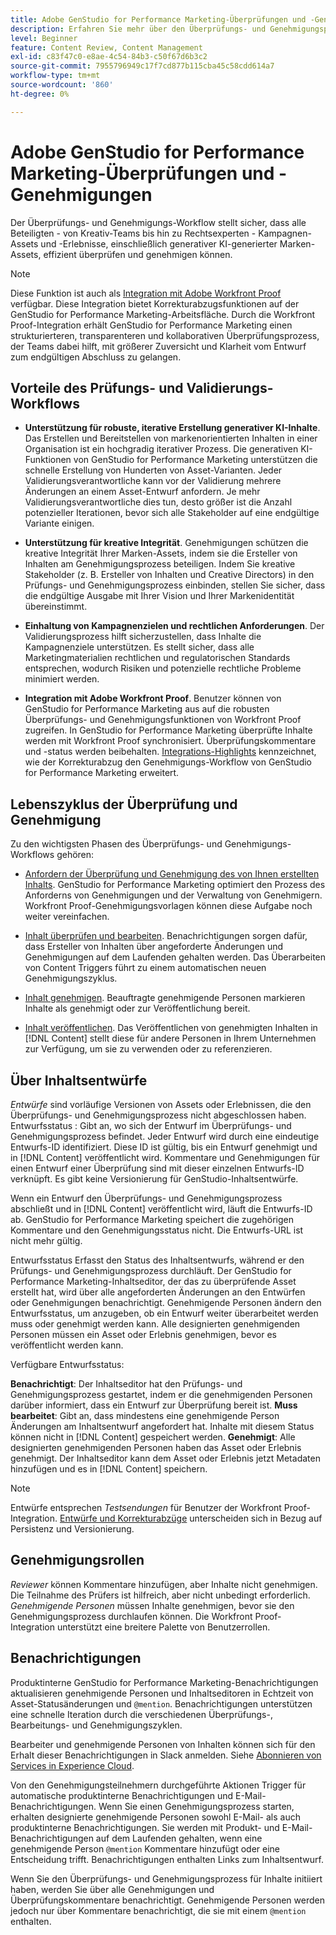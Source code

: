 ```yaml
---
title: Adobe GenStudio for Performance Marketing-Überprüfungen und -Genehmigungen
description: Erfahren Sie mehr über den Überprüfungs- und Genehmigungsprozess von GenStudio for Performance Marketing.
level: Beginner
feature: Content Review, Content Management
exl-id: c83f47c0-e8ae-4c54-84b3-c50f67d6b3c2
source-git-commit: 7955796949c17f7cd877b115cba45c58cdd614a7
workflow-type: tm+mt
source-wordcount: '860'
ht-degree: 0%

---
```


# Adobe GenStudio for Performance Marketing-Überprüfungen und -Genehmigungen

Der Überprüfungs- und Genehmigungs-Workflow stellt sicher, dass alle Beteiligten - von Kreativ-Teams bis hin zu Rechtsexperten - Kampagnen-Assets und -Erlebnisse, einschließlich generativer KI-generierter Marken-Assets, effizient überprüfen und genehmigen können.

>[!NOTE]
>
> Diese Funktion ist auch als [Integration mit Adobe Workfront Proof](/help/user-guide/approvals/proof-integration.md) verfügbar. Diese Integration bietet Korrekturabzugsfunktionen auf der GenStudio for Performance Marketing-Arbeitsfläche. Durch die Workfront Proof-Integration erhält GenStudio for Performance Marketing einen strukturierteren, transparenteren und kollaborativen Überprüfungsprozess, der Teams dabei hilft, mit größerer Zuversicht und Klarheit vom Entwurf zum endgültigen Abschluss zu gelangen.

## Vorteile des Prüfungs- und Validierungs-Workflows

* **Unterstützung für robuste, iterative Erstellung generativer KI-Inhalte**. Das Erstellen und Bereitstellen von markenorientierten Inhalten in einer Organisation ist ein hochgradig iterativer Prozess. Die generativen KI-Funktionen von GenStudio for Performance Marketing unterstützen die schnelle Erstellung von Hunderten von Asset-Varianten. Jeder Validierungsverantwortliche kann vor der Validierung mehrere Änderungen an einem Asset-Entwurf anfordern. Je mehr Validierungsverantwortliche dies tun, desto größer ist die Anzahl potenzieller Iterationen, bevor sich alle Stakeholder auf eine endgültige Variante einigen.

* **Unterstützung für kreative Integrität**. Genehmigungen schützen die kreative Integrität Ihrer Marken-Assets, indem sie die Ersteller von Inhalten am Genehmigungsprozess beteiligen. Indem Sie kreative Stakeholder (z. B. Ersteller von Inhalten und Creative Directors) in den Prüfungs- und Genehmigungsprozess einbinden, stellen Sie sicher, dass die endgültige Ausgabe mit Ihrer Vision und Ihrer Markenidentität übereinstimmt.

* **Einhaltung von Kampagnenzielen und rechtlichen Anforderungen**. Der Validierungsprozess hilft sicherzustellen, dass Inhalte die Kampagnenziele unterstützen. Es stellt sicher, dass alle Marketingmaterialien rechtlichen und regulatorischen Standards entsprechen, wodurch Risiken und potenzielle rechtliche Probleme minimiert werden.

* **Integration mit Adobe Workfront Proof**. Benutzer können von GenStudio for Performance Marketing aus auf die robusten Überprüfungs- und Genehmigungsfunktionen von Workfront Proof zugreifen. In GenStudio for Performance Marketing überprüfte Inhalte werden mit Workfront Proof synchronisiert. Überprüfungskommentare und -status werden beibehalten. [Integrations-Highlights](/help/user-guide/approvals/proof-integration.md) kennzeichnet, wie der Korrekturabzug den Genehmigungs-Workflow von GenStudio for Performance Marketing erweitert.

## Lebenszyklus der Überprüfung und Genehmigung

Zu den wichtigsten Phasen des Überprüfungs- und Genehmigungs-Workflows gehören:

* [Anfordern der Überprüfung und Genehmigung des von Ihnen erstellten Inhalts](/help/user-guide/approvals/request-review.md). GenStudio for Performance Marketing optimiert den Prozess des Anforderns von Genehmigungen und der Verwaltung von Genehmigern. Workfront Proof-Genehmigungsvorlagen können diese Aufgabe noch weiter vereinfachen.

* [Inhalt überprüfen und bearbeiten](/help/user-guide/approvals/review-and-edit.md). Benachrichtigungen sorgen dafür, dass Ersteller von Inhalten über angeforderte Änderungen und Genehmigungen auf dem Laufenden gehalten werden. Das Überarbeiten von Content Triggers führt zu einem automatischen neuen Genehmigungszyklus.

* [Inhalt genehmigen](/help/user-guide/approvals/approve-content.md). Beauftragte genehmigende Personen markieren Inhalte als genehmigt oder zur Veröffentlichung bereit.

* [Inhalt veröffentlichen](/help/user-guide/approvals/publish-content.md). Das Veröffentlichen von genehmigten Inhalten in [!DNL Content] stellt diese für andere Personen in Ihrem Unternehmen zur Verfügung, um sie zu verwenden oder zu referenzieren.

## Über Inhaltsentwürfe

_Entwürfe_ sind vorläufige Versionen von Assets oder Erlebnissen, die den Überprüfungs- und Genehmigungsprozess nicht abgeschlossen haben. Entwurfsstatus : Gibt an, wo sich der Entwurf im Überprüfungs- und Genehmigungsprozess befindet. Jeder Entwurf wird durch eine eindeutige Entwurfs-ID identifiziert. Diese ID ist gültig, bis ein Entwurf genehmigt und in [!DNL Content] veröffentlicht wird. Kommentare und Genehmigungen für einen Entwurf einer Überprüfung sind mit dieser einzelnen Entwurfs-ID verknüpft. Es gibt keine Versionierung für GenStudio-Inhaltsentwürfe.

Wenn ein Entwurf den Überprüfungs- und Genehmigungsprozess abschließt und in [!DNL Content] veröffentlicht wird, läuft die Entwurfs-ID ab. GenStudio for Performance Marketing speichert die zugehörigen Kommentare und den Genehmigungsstatus nicht. Die Entwurfs-URL ist nicht mehr gültig.

Entwurfsstatus Erfasst den Status des Inhaltsentwurfs, während er den Prüfungs- und Genehmigungsprozess durchläuft. Der GenStudio for Performance Marketing-Inhaltseditor, der das zu überprüfende Asset erstellt hat, wird über alle angeforderten Änderungen an den Entwürfen oder Genehmigungen benachrichtigt. Genehmigende Personen ändern den Entwurfsstatus, um anzugeben, ob ein Entwurf weiter überarbeitet werden muss oder genehmigt werden kann. Alle designierten genehmigenden Personen müssen ein Asset oder Erlebnis genehmigen, bevor es veröffentlicht werden kann.

Verfügbare Entwurfsstatus:

**Benachrichtigt**: Der Inhaltseditor hat den Prüfungs- und Genehmigungsprozess gestartet, indem er die genehmigenden Personen darüber informiert, dass ein Entwurf zur Überprüfung bereit ist.
**Muss bearbeitet**: Gibt an, dass mindestens eine genehmigende Person Änderungen am Inhaltsentwurf angefordert hat. Inhalte mit diesem Status können nicht in [!DNL Content] gespeichert werden.
**Genehmigt**: Alle designierten genehmigenden Personen haben das Asset oder Erlebnis genehmigt. Der Inhaltseditor kann dem Asset oder Erlebnis jetzt Metadaten hinzufügen und es in [!DNL Content] speichern.

>[!NOTE]
>
> Entwürfe entsprechen _Testsendungen_ für Benutzer der Workfront Proof-Integration. [Entwürfe und Korrekturabzüge](/help/user-guide/approvals/proof-integration.md#drafts-and-proofs) unterscheiden sich in Bezug auf Persistenz und Versionierung.

## Genehmigungsrollen

_Reviewer_ können Kommentare hinzufügen, aber Inhalte nicht genehmigen. Die Teilnahme des Prüfers ist hilfreich, aber nicht unbedingt erforderlich. _Genehmigende Personen_ müssen Inhalte genehmigen, bevor sie den Genehmigungsprozess durchlaufen können. Die Workfront Proof-Integration unterstützt eine breitere Palette von Benutzerrollen.

## Benachrichtigungen

Produktinterne GenStudio for Performance Marketing-Benachrichtigungen aktualisieren genehmigende Personen und Inhaltseditoren in Echtzeit von Asset-Statusänderungen und `@mention`. Benachrichtigungen unterstützen eine schnelle Iteration durch die verschiedenen Überprüfungs-, Bearbeitungs- und Genehmigungszyklen.

Bearbeiter und genehmigende Personen von Inhalten können sich für den Erhalt dieser Benachrichtigungen in Slack anmelden. Siehe [Abonnieren von Services in Experience Cloud](https://experienceleague.adobe.com/en/docs/core-services/interface/services/customer-attributes/subscription).

Von den Genehmigungsteilnehmern durchgeführte Aktionen Trigger für automatische produktinterne Benachrichtigungen und E-Mail-Benachrichtigungen. Wenn Sie einen Genehmigungsprozess starten, erhalten designierte genehmigende Personen sowohl E-Mail- als auch produktinterne Benachrichtigungen. Sie werden mit Produkt- und E-Mail-Benachrichtigungen auf dem Laufenden gehalten, wenn eine genehmigende Person `@mention` Kommentare hinzufügt oder eine Entscheidung trifft. Benachrichtigungen enthalten Links zum Inhaltsentwurf.

Wenn Sie den Überprüfungs- und Genehmigungsprozess für Inhalte initiiert haben, werden Sie über alle Genehmigungen und Überprüfungskommentare benachrichtigt. Genehmigende Personen werden jedoch nur über Kommentare benachrichtigt, die sie mit einem `@mention` enthalten.
